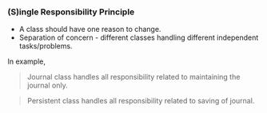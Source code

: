 ### (S)ingle Responsibility Principle


* A class should have one reason to change.
* Separation of concern - different classes 
handling different
independent tasks/problems.

In example,

> Journal class handles all responsibility 
> related to maintaining the journal only.

> Persistent class handles all responsibility 
> related to saving of journal. 